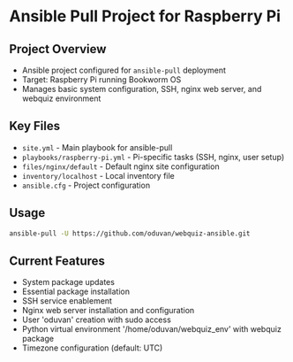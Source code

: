 # Ansible Pull Project for Raspberry Pi

## Project Overview
- Ansible project configured for `ansible-pull` deployment
- Target: Raspberry Pi running Bookworm OS
- Manages basic system configuration, SSH, nginx web server, and webquiz environment

## Key Files
- `site.yml` - Main playbook for ansible-pull
- `playbooks/raspberry-pi.yml` - Pi-specific tasks (SSH, nginx, user setup)
- `files/nginx/default` - Default nginx site configuration
- `inventory/localhost` - Local inventory file
- `ansible.cfg` - Project configuration

## Usage
```bash
ansible-pull -U https://github.com/oduvan/webquiz-ansible.git
```

## Current Features
- System package updates
- Essential package installation
- SSH service enablement
- Nginx web server installation and configuration
- User 'oduvan' creation with sudo access
- Python virtual environment '/home/oduvan/webquiz_env' with webquiz package
- Timezone configuration (default: UTC)